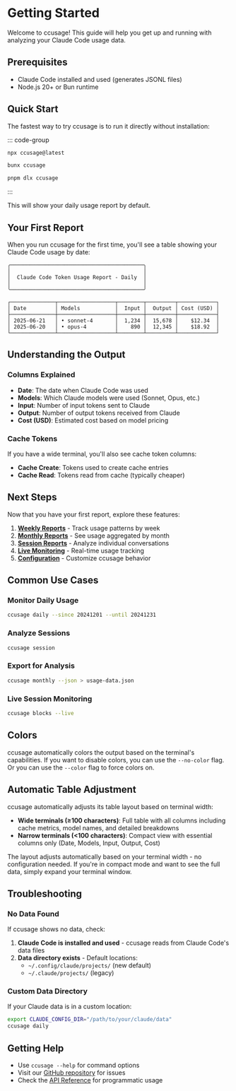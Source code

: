 # Getting Started

Welcome to ccusage! This guide will help you get up and running with analyzing your Claude Code usage data.

## Prerequisites

- Claude Code installed and used (generates JSONL files)
- Node.js 20+ or Bun runtime

## Quick Start

The fastest way to try ccusage is to run it directly without installation:

::: code-group

```bash [npx]
npx ccusage@latest
```

```bash [bunx]
bunx ccusage
```

```bash [pnpm]
pnpm dlx ccusage
```

:::

This will show your daily usage report by default.

## Your First Report

When you run ccusage for the first time, you'll see a table showing your Claude Code usage by date:

```
╭──────────────────────────────────────────╮
│                                          │
│  Claude Code Token Usage Report - Daily  │
│                                          │
╰──────────────────────────────────────────╯

┌──────────────┬──────────────────┬────────┬─────────┬────────────┐
│ Date         │ Models           │  Input │  Output │ Cost (USD) │
├──────────────┼──────────────────┼────────┼─────────┼────────────┤
│ 2025-06-21   │ • sonnet-4       │  1,234 │  15,678 │    $12.34  │
│ 2025-06-20   │ • opus-4         │    890 │  12,345 │    $18.92  │
└──────────────┴──────────────────┴────────┴─────────┴────────────┘
```

## Understanding the Output

### Columns Explained

- **Date**: The date when Claude Code was used
- **Models**: Which Claude models were used (Sonnet, Opus, etc.)
- **Input**: Number of input tokens sent to Claude
- **Output**: Number of output tokens received from Claude
- **Cost (USD)**: Estimated cost based on model pricing

### Cache Tokens

If you have a wide terminal, you'll also see cache token columns:

- **Cache Create**: Tokens used to create cache entries
- **Cache Read**: Tokens read from cache (typically cheaper)

## Next Steps

Now that you have your first report, explore these features:

1. **[Weekly Reports](/guide/weekly-reports)** - Track usage patterns by week
2. **[Monthly Reports](/guide/monthly-reports)** - See usage aggregated by month
3. **[Session Reports](/guide/session-reports)** - Analyze individual conversations
4. **[Live Monitoring](/guide/live-monitoring)** - Real-time usage tracking
5. **[Configuration](/guide/configuration)** - Customize ccusage behavior

## Common Use Cases

### Monitor Daily Usage

```bash
ccusage daily --since 20241201 --until 20241231
```

### Analyze Sessions

```bash
ccusage session
```

### Export for Analysis

```bash
ccusage monthly --json > usage-data.json
```

### Live Session Monitoring

```bash
ccusage blocks --live
```

## Colors

ccusage automatically colors the output based on the terminal's capabilities. If you want to disable colors, you can use the `--no-color` flag. Or you can use the `--color` flag to force colors on.

## Automatic Table Adjustment

ccusage automatically adjusts its table layout based on terminal width:

- **Wide terminals (≥100 characters)**: Full table with all columns including cache metrics, model names, and detailed breakdowns
- **Narrow terminals (<100 characters)**: Compact view with essential columns only (Date, Models, Input, Output, Cost)

The layout adjusts automatically based on your terminal width - no configuration needed. If you're in compact mode and want to see the full data, simply expand your terminal window.

## Troubleshooting

### No Data Found

If ccusage shows no data, check:

1. **Claude Code is installed and used** - ccusage reads from Claude Code's data files
2. **Data directory exists** - Default locations:
   - `~/.config/claude/projects/` (new default)
   - `~/.claude/projects/` (legacy)

### Custom Data Directory

If your Claude data is in a custom location:

```bash
export CLAUDE_CONFIG_DIR="/path/to/your/claude/data"
ccusage daily
```

## Getting Help

- Use `ccusage --help` for command options
- Visit our [GitHub repository](https://github.com/ryoppippi/ccusage) for issues
- Check the [API Reference](/api/) for programmatic usage
